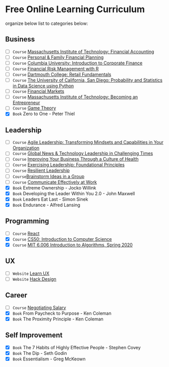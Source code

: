 # Free Online Learning Curriculum

organize below list to categories below:

## Business

-   [ ] `Course` [Massachusetts Institute of Technology: Financial Accounting](https://www.edx.org/course/finance-accounting)
-   [ ] `Course` [Personal & Family Financial Planning](https://www.coursera.org/learn/family-planning)
-   [ ] `Course` [Columbia University: Introduction to Corporate Finance](https://www.edx.org/course/introduction-to-corporate-finance)
-   [ ] `Course` [Financial Risk Management with R](https://www.coursera.org/learn/financial-risk-management-with-r)
-   [ ] `Course` [Dartmouth College: Retail Fundamentals](https://www.edx.org/course/retail-fundamentals-2)
-   [ ] `Course` [The University of California, San Diego: Probability and Statistics in Data Science using Python](https://www.edx.org/course/probability-and-statistics-in-data-science-using-p)
-   [ ] `Course` [Financial Markets](https://www.coursera.org/learn/financial-markets-global)
-   [ ] `Course` [Massachusetts Institute of Technology: Becoming an Entrepreneur](https://www.edx.org/course/becoming-an-entrepreneur)
-   [ ] `Course` [Game Theory](https://www.coursera.org/learn/game-theory-1)
-   [x] `Book` Zero to One - Peter Thiel

## Leadership

-   [ ] `Course` [Agile Leadership: Transforming Mindsets and Capabilities in Your Organization](https://pll.harvard.edu/course/agile-leadership-transforming-mindsets-and-capabilities-your-organization)
-   [ ] `Course` [Global News & Technology Leadership in Challenging Times](https://pll.harvard.edu/course/global-news-technology-leadership-challenging-times)
-   [ ] `Course` [Improving Your Business Through a Culture of Health](https://pll.harvard.edu/course/improving-your-business-through-culture-health)
-   [ ] `Course` [Exercising Leadership: Foundational Principles](https://pll.harvard.edu/course/exercising-leadership-foundational-principles)
-   [ ] `Course` [Resilient Leadership](https://pll.harvard.edu/course/resilient-leadership)
-   [ ] `Course`[Brainstorm Ideas in a Group](https://applieddigitalskills.withgoogle.com/c/college-and-continuing-education-uk/en-uk/brainstorming-ideas-in-a-group/overview.html)
-   [ ] `Course` [Communicate Effectively at Work](https://applieddigitalskills.withgoogle.com/c/college-and-continuing-education-uk/en-uk/effective-communications-at-work/overview.html)
-   [x] `Book` Extreme Ownership - Jocko Willink
-   [x] `Book` Developing the Leader Within You 2.0 - John Maxwell
-   [x] `Book` Leaders Eat Last - Simon Sinek
-   [x] `Book` Endurance - Alfred Lansing

## Programming

-   [ ] `Course` [React](https://scrimba.com/learn/learnreact)
-   [x] `Course` [CS50: Introduction to Computer Science](https://pll.harvard.edu/course/cs50-introduction-computer-science)
-   [x] `Course` [MIT 6.006 Introduction to Algorithms, Spring 2020](https://www.youtube.com/playlist?list=PLUl4u3cNGP63EdVPNLG3ToM6LaEUuStEY)

## UX

-   [ ] `Website` [Learn UX](https://learnux.io)
-   [ ] `Website` [Hack Design](https://hackdesign.org/lessons)

## Career

-   [ ] `Course` [Negotiating Salary](https://pll.harvard.edu/course/negotiating-salary)
-   [x] `Book` From Paycheck to Purpose - Ken Coleman
-   [x] `Book` The Proximity Principle - Ken Coleman

## Self Improvement

-   [x] `Book` The 7 Habits of Highly Effective People - Stephen Covey
-   [x] `Book` The Dip - Seth Godin
-   [x] `Book` Essentialism - Greg McKeown
